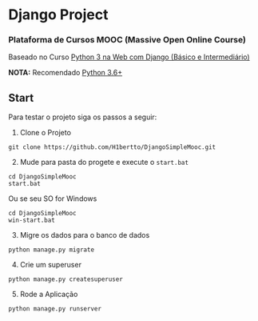 # Django Project

### Plataforma de Cursos MOOC (Massive Open Online Course)

Baseado no Curso [Python 3 na Web com Django (Básico e Intermediário)](https://www.udemy.com/course/python-3-na-web-com-django-basico-intermediario/)


__NOTA:__ Recomendado [Python 3.6+](https://www.python.org/downloads/)

## Start

Para testar o projeto siga os passos a seguir:

1. Clone o Projeto
```
git clone https://github.com/H1bertto/DjangoSimpleMooc.git
```

2. Mude para pasta do progete e execute o `start.bat`
```
cd DjangoSimpleMooc
start.bat
```
Ou se seu SO for Windows
```
cd DjangoSimpleMooc
win-start.bat
```

3. Migre os dados para o banco de dados
```
python manage.py migrate
```

4. Crie um superuser
```
python manage.py createsuperuser
```

5. Rode a Aplicação
```
python manage.py runserver
```